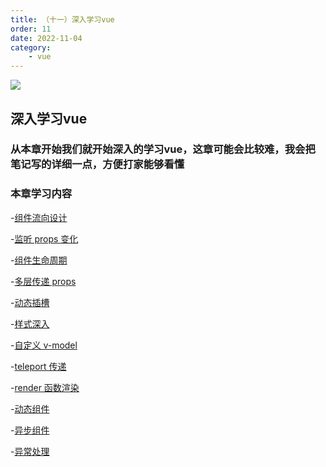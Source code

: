 ```yaml
---
title: （十一）深入学习vue
order: 11
date: 2022-11-04
category:
    - vue
---
```


![](https://image.zswei.xyz/img/202211121813358.webp)

## 深入学习vue
### 从本章开始我们就开始深入的学习vue，这章可能会比较难，我会把笔记写的详细一点，方便打家能够看懂

### 本章学习内容
-[组件流向设计]()

-[监听 props 变化]()

-[组件生命周期]()

-[多层传递 props]()

-[动态插槽]()

-[样式深入]()

-[自定义 v-model]()

-[teleport 传递]()

-[render 函数渲染]()

-[动态组件]()

-[异步组件]()

-[异常处理]()
